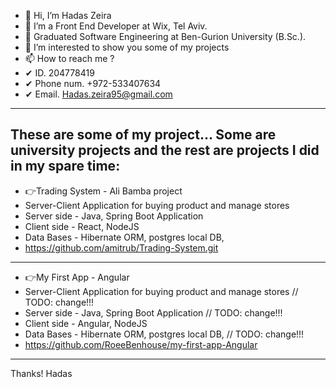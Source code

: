 - 👋 Hi, I’m Hadas Zeira
- 💞️ I’m a Front End Developer at Wix, Tel Aviv.
- 🌱 Graduated Software Engineering at Ben-Gurion University (B.Sc.). 
- 👀 I’m interested to show you some of my projects
- 📫 How to reach me ?
- ✔ ID. 204778419                          
- ✔ Phone num. +972-533407634                                      
- ✔ Email. Hadas.zeira95@gmail.com                              
                       
---------------------------------------------------------------------
These are some of my project... Some are university projects and the rest are projects I did in my spare time:
---------------------------------------------------------------------

- 👉Trading System - Ali Bamba project
- Server-Client Application for buying product and manage stores
- Server side - Java, Spring Boot Application
- Client side - React, NodeJS
- Data Bases - Hibernate ORM, postgres local DB, 
- https://github.com/amitrub/Trading-System.git

--------------------------------------------------------

- 👉My First App - Angular
- Server-Client Application for buying product and manage stores // TODO: change!!!
- Server side - Java, Spring Boot Application  // TODO: change!!!
- Client side - Angular, NodeJS 
- Data Bases - Hibernate ORM, postgres local DB,  // TODO: change!!!
- https://github.com/RoeeBenhouse/my-first-app-Angular

---------------------------------------------------------------------
Thanks!
Hadas
<!---
hadasze/Portfolio is a ✨ special ✨ repository because its `README.md` (this file) appears on your GitHub profile.
You can click the Preview link to take a look at your changes.
--->
